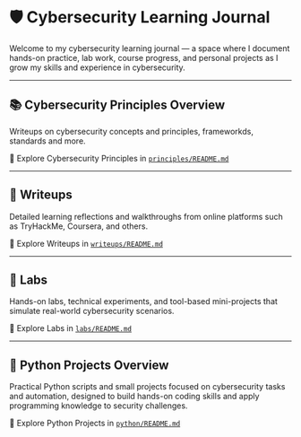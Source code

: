 # 🛡️ Cybersecurity Learning Journal

Welcome to my cybersecurity learning journal — a space where I document hands-on practice, lab work, course progress, and personal projects as I grow my skills and experience in cybersecurity.

---

## 📚 Cybersecurity Principles Overview

Writeups on cybersecurity concepts and principles, frameworkds, standards and more.

📁 Explore Cybersecurity Principles in [`principles/README.md`](principles/README.md)

---

## 📝 Writeups

Detailed learning reflections and walkthroughs from online platforms such as TryHackMe, Coursera, and others.

📁 Explore Writeups in [`writeups/README.md`](writeups/README.md)

---

## 🧪 Labs

Hands-on labs, technical experiments, and tool-based mini-projects that simulate real-world cybersecurity scenarios.

📁 Explore Labs in [`labs/README.md`](labs/README.md)

---

## 🐍 Python Projects Overview

Practical Python scripts and small projects focused on cybersecurity tasks and automation, designed to build hands-on coding skills and apply programming knowledge to security challenges.

📁 Explore Python Projects in [`python/README.md`](python/README.md)
